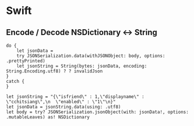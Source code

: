 # Swift

## Encode / Decode NSDictionary &lt;-&gt; String

```text
do {
    let jsonData =
    try JSONSerialization.data(withJSONObject: body, options: .prettyPrinted)
    let jsonString = String(bytes: jsonData, encoding: String.Encoding.utf8) ? ? invalidJson
}
catch {
}
```

```text
let jsonString = "{\"isfriend\" : 1,\"displayname\" : \"cchitsiang\",\n  \"enabled\" : \"1\"\n}"
let jsonData = jsonString.data(using: .utf8)
let body = try? JSONSerialization.jsonObject(with: jsonData!, options: .mutableLeaves) as! NSDictionary
```

